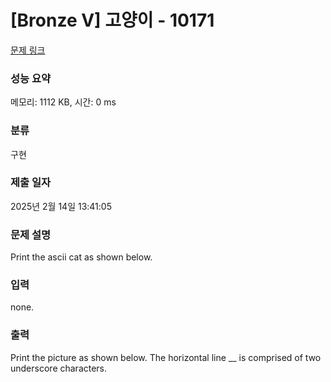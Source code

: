 # [Bronze V] 고양이 - 10171 

[문제 링크](https://www.acmicpc.net/problem/10171) 

### 성능 요약

메모리: 1112 KB, 시간: 0 ms

### 분류

구현

### 제출 일자

2025년 2월 14일 13:41:05

### 문제 설명

<p>Print the ascii cat as shown below.</p>

### 입력 

 <p>none.</p>

### 출력 

 <p>Print the picture as shown below. The horizontal line __ is comprised of two underscore characters.</p>

